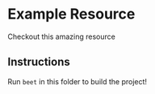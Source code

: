 # Example Resource
Checkout this amazing resource

## Instructions
Run `beet` in this folder to build the project!
